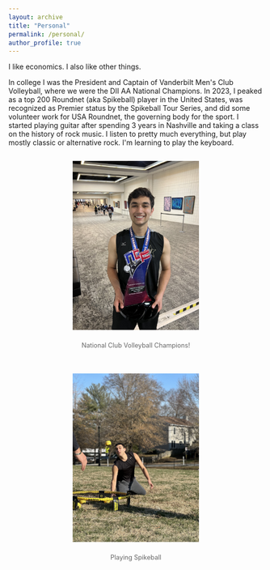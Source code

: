 ```yaml
---
layout: archive
title: "Personal"
permalink: /personal/
author_profile: true
---
```


I like economics. I also like other things. 

In college I was the President and Captain of Vanderbilt Men's Club Volleyball, where we were the DII AA National Champions. In 2023, I peaked as a top 200 Roundnet (aka Spikeball) player in the United States, was recognized as Premier status by the Spikeball Tour Series, and did some volunteer work for USA Roundnet, the governing body for the sport. I started playing guitar after spending 3 years in Nashville and taking a class on the history of rock music. I listen to pretty much everything, but play mostly classic or alternative rock. I'm learning to play the keyboard.

<div style="display: flex; gap: 20px; justify-content: center; flex-wrap: wrap; margin-bottom: 2em;">

  <figure style="text-align: center;">
    <img src="/images/volleyball.jpg" alt="National Club Volleyball Champions!" width="250" style="margin-bottom: 20px;" />
    <figcaption style="font-size: 0.9em; color: #666;">National Club Volleyball Champions!</figcaption>
  </figure>

  <figure style="text-align: center;">
    <img src="/images/spikeball.jpg" alt="Playing Spikeball" width="250" style="margin-bottom: 20px;" />
    <figcaption style="font-size: 0.9em; color: #666;">Playing Spikeball</figcaption>
  </figure>

</div>
